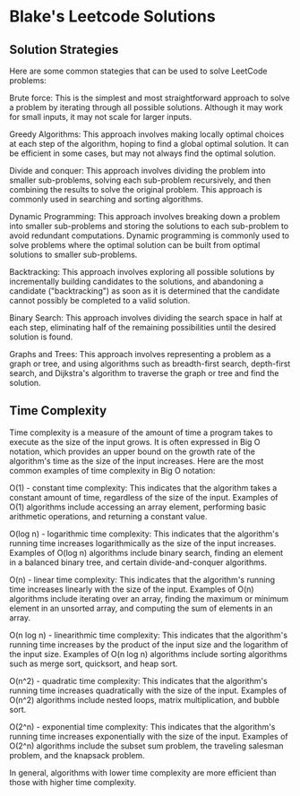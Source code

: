 # Blake's Leetcode Solutions

## Solution Strategies
Here are some common stategies that can be used to solve LeetCode problems:

Brute force: This is the simplest and most straightforward approach to solve a problem by iterating through all possible solutions. Although it may work for small inputs, it may not scale for larger inputs.

Greedy Algorithms: This approach involves making locally optimal choices at each step of the algorithm, hoping to find a global optimal solution. It can be efficient in some cases, but may not always find the optimal solution.

Divide and conquer: This approach involves dividing the problem into smaller sub-problems, solving each sub-problem recursively, and then combining the results to solve the original problem. This approach is commonly used in searching and sorting algorithms.

Dynamic Programming: This approach involves breaking down a problem into smaller sub-problems and storing the solutions to each sub-problem to avoid redundant computations. Dynamic programming is commonly used to solve problems where the optimal solution can be built from optimal solutions to smaller sub-problems.

Backtracking: This approach involves exploring all possible solutions by incrementally building candidates to the solutions, and abandoning a candidate ("backtracking") as soon as it is determined that the candidate cannot possibly be completed to a valid solution.

Binary Search: This approach involves dividing the search space in half at each step, eliminating half of the remaining possibilities until the desired solution is found.

Graphs and Trees: This approach involves representing a problem as a graph or tree, and using algorithms such as breadth-first search, depth-first search, and Dijkstra's algorithm to traverse the graph or tree and find the solution.

## Time Complexity
Time complexity is a measure of the amount of time a program takes to execute as the size of the input grows. It is often expressed in Big O notation, which provides an upper bound on the growth rate of the algorithm's time as the size of the input increases. Here are the most common examples of time complexity in Big O notation:

O(1) - constant time complexity: This indicates that the algorithm takes a constant amount of time, regardless of the size of the input. Examples of O(1) algorithms include accessing an array element, performing basic arithmetic operations, and returning a constant value.

O(log n) - logarithmic time complexity: This indicates that the algorithm's running time increases logarithmically as the size of the input increases. Examples of O(log n) algorithms include binary search, finding an element in a balanced binary tree, and certain divide-and-conquer algorithms.

O(n) - linear time complexity: This indicates that the algorithm's running time increases linearly with the size of the input. Examples of O(n) algorithms include iterating over an array, finding the maximum or minimum element in an unsorted array, and computing the sum of elements in an array.

O(n log n) - linearithmic time complexity: This indicates that the algorithm's running time increases by the product of the input size and the logarithm of the input size. Examples of O(n log n) algorithms include sorting algorithms such as merge sort, quicksort, and heap sort.

O(n^2) - quadratic time complexity: This indicates that the algorithm's running time increases quadratically with the size of the input. Examples of O(n^2) algorithms include nested loops, matrix multiplication, and bubble sort.

O(2^n) - exponential time complexity: This indicates that the algorithm's running time increases exponentially with the size of the input. Examples of O(2^n) algorithms include the subset sum problem, the traveling salesman problem, and the knapsack problem.

In general, algorithms with lower time complexity are more efficient than those with higher time complexity. 
